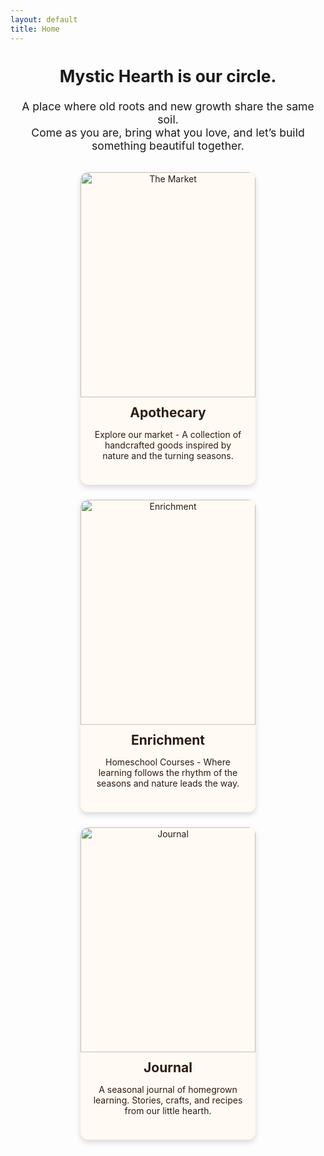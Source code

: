 ```yaml
---
layout: default
title: Home
---
```


<section class="intro">
  <h2>Mystic Hearth is our circle.</h2>
  <p>A place where old roots and new growth share the same soil.<br>
  Come as you are, bring what you love, and let’s build something beautiful together.</p>
</section>

<section class="cards">
  <a href="./apothecary/" class="card">
	<img src="{{ '/assets/images/market.jpg' | relative_url }}" alt="The Market">
    <h2>Apothecary</h2>
    <p>Explore our market - A collection of handcrafted goods inspired by nature and the turning seasons.</p>
  </a>

  <a href="./enrichment/" class="card">
	<img src="{{ '/assets/images/enrichment.jpg' | relative_url }}" alt="Enrichment">
    <h2>Enrichment</h2>
    <p>Homeschool Courses - Where learning follows the rhythm of the seasons and nature leads the way.</p>
  </a>

  <a href="./journal/" class="card">
	<img src="{{ '/assets/images/journal.jpg' | relative_url }}" alt="Journal">
    <h2>Journal</h2>
    <p>A seasonal journal of homegrown learning. Stories, crafts, and recipes from our little hearth.</p>
  </a>
</section>

<style>
.intro {
  text-align: center;
  margin: 2rem 0;
  font-size: 1.1rem;
}

.cards {
  display: flex;
  flex-wrap: wrap;
  justify-content: center;
  gap: 1.5rem;
  max-width: 960px;   /* Fits 3 cards neatly */
  margin: 0 auto;
  padding-bottom: 2rem;
}

.card {
  background: #fffaf3;
  border-radius: 12px;
  box-shadow: 0 4px 10px rgba(0,0,0,0.15);
  text-align: center;
  text-decoration: none;
  color: #2c1c11;
  width: 280px;
  transition: transform 0.2s ease, box-shadow 0.2s ease;
  display: flex;
  flex-direction: column;
}

.card img {
  width: 100%;
  height: 360px;
  object-fit: cover;
  border-top-left-radius: 12px;
  border-top-right-radius: 12px;
}

.card h2 {
  margin: 0.75rem 0 0;
}

.card p {
  padding: 0 1rem 1.5rem;
  flex-grow: 1;
}

.card:hover {
  transform: scale(1.03);
  box-shadow: 0 6px 16px rgba(0,0,0,0.25);
}

/* Only stack on smaller screens */
@media (max-width: 900px) {
  .cards {
    flex-direction: column;
    align-items: center;
  }
}
</style>
